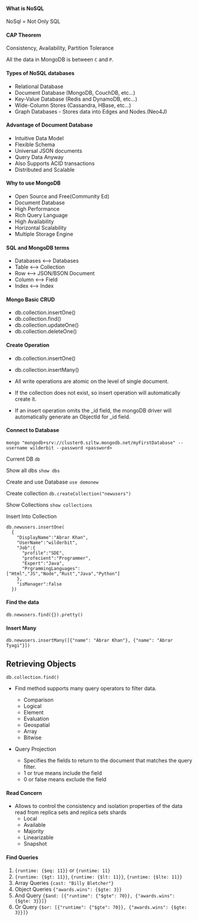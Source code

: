 #### What is NoSQL
NoSql = Not Only SQL


#### CAP Theorem
Consistency, Availability, Partition Tolerance

All the data in MongoDB is between `C` and `P`.

#### Types of NoSQL databases
- Relational Database
- Document Database (MongoDB, CouchDB, etc...)
- Key-Value Database (Redis and DynamoDB, etc...)
- Wide-Column Stores (Cassandra, HBase, etc...)
- Graph Databases - Stores data into Edges and Nodes.(Neo4J)

#### Advantage of Document Database
- Intuitive Data Model 
- Flexible Schema
- Universal JSON documents
- Query Data Anyway
- Also Supports ACID transactions
- Distributed and Scalable

#### Why to use MongoDB
- Open Source and Free(Community Ed)
- Document Database
- High Performance
- Rich Query Language
- High Availability
- Horizontal Scalability
- Multiple Storage Engine

#### SQL and MongoDB terms
- Databases <--> Databases
- Table <--> Collection
- Row <--> JSON/BSON Document
- Column <--> Field
- Index <--> Index


#### Mongo Basic CRUD
- db.collection.insertOne()
- db.collection.find()
- db.collection.updateOne()
- db.collection.deleteOne()

#### Create Operation
- db.collection.insertOne()
- db.collection.insertMany()

- All write operations are atomic on the level of single document.
- If the collection does not exist, so insert operation will automatically create it.
- If an insert operation omits the _id field, the mongoDB driver will automatically 
  generate an ObjectId for _id field.
  
#### Connect to Database

`mongo "mongodb+srv://cluster0.szltw.mongodb.net/myFirstDatabase" --username wilderbit --password <password>`

Current DB  `db` 

Show all dbs `show dbs`

Create and use Database `use demonew`

Create collection `db.createCollection("newusers")`

Show Collections `show collections`

Insert Into Collection

```
db.newusers.insertOne(
  {
    "DisplayName":"Abrar Khan",
    "UserName":"wilderbit",
    "Job":{
      "profile":"SDE",
      "profecient":"Programmer",
      "Expert":"Java",
      "PrgrammingLanguages":["Html","JS","Node","Rust","Java","Python"]
    },
    "isManager":false
  })
```

#### Find the data

```
db.newusers.find({}).pretty()
```

#### Insert Many

```
db.newusers.insertMany([{"name": "Abrar Khan"}, {"name": "Abrar Tyagi"}])
```


## Retrieving Objects 

`db.collection.find()`

- Find method supports many query operators to filter data.
    - Comparison
    - Logical
    - Element
    - Evaluation
    - Geospatial
    - Array
    - Bitwise

- Query Projection
  - Specifies the fields to return to the document that matches the query filter.
  - 1 or true means include the field
  - 0 or false means exclude the field

#### Read Concern
- Allows to control the consistency and isolation properties of the data read
  from replica sets and replica sets shards
  - Local
  - Available
  - Majority
  - Linearizable
  - Snapshot  
  
#### Find Queries
1. `{runtime: {$eq: 11}}` or `{runtime: 11}`
2. `{runtime: {$gt: 11}}`, `{runtime: {$lt: 11}}`, `{runtime: {$lte: 11}}`
3. Array Queries `{cast: "Billy Bletcher"}`
4. Object Queries `{"awards.wins": {$gte: 3}}`
5. And Query `{$and: [{"runtime": {"$gte": 70}}, {"awards.wins": {$gte: 3}}]}`
6. Or Query `{$or: [{"runtime": {"$gte": 70}}, {"awards.wins": {$gte: 3}}]}`